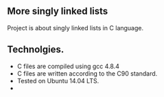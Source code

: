 ## More singly linked lists
Project is about singly linked lists in C language.
## Technolgies.
- C files are compiled using gcc 4.8.4
- C files are written according to the C90 standard.
- Tested on Ubuntu 14.04 LTS.
- 
